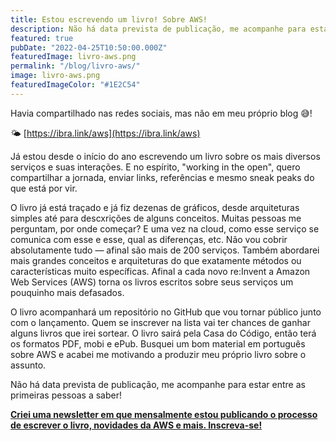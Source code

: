 ```yaml
---
title: Estou escrevendo um livro! Sobre AWS!
description: Não há data prevista de publicação, me acompanhe para estar entre as primeiras pessoas a saber!
featured: true
pubDate: "2022-04-25T10:50:00.000Z"
featuredImage: livro-aws.png
permalink: "/blog/livro-aws/"
image: livro-aws.png
featuredImageColor: "#1E2C54"
---
```


<p class="lead">Havia compartilhado nas redes sociais, mas não em meu próprio blog 😅!</p>

🌤 [https://ibra.link/aws](https://ibra.link/aws)

Já estou desde o início do ano escrevendo um livro sobre os mais diversos serviços e suas interações. E no espírito, "working in the open", quero compartilhar a jornada, enviar links, referências e mesmo sneak peaks do que está por vir.

O livro já está traçado e já fiz dezenas de gráficos, desde arquiteturas simples até para descxrições de alguns conceitos. Muitas pessoas me perguntam, por onde começar? E uma vez na cloud, como esse serviço se comunica com esse e esse, qual as diferenças, etc. Não vou cobrir absolutamente tudo — afinal são mais de 200 serviços. Também abordarei mais grandes conceitos e arquiteturas do que exatamente métodos ou características muito específicas. Afinal a cada novo re:Invent a Amazon Web Services (AWS) torna os livros escritos sobre seus serviços um pouquinho mais defasados.

O livro acompanhará um repositório no GitHub que vou tornar público junto com o lançamento. Quem se inscrever na lista vai ter chances de ganhar alguns livros que irei sortear. O livro sairá pela Casa do Código, então terá os formatos PDF, mobi e ePub. Busquei um bom material em português sobre AWS e acabei me motivando a produzir meu próprio livro sobre o assunto.

Não há data prevista de publicação, me acompanhe para estar entre as primeiras pessoas a saber!

[**Criei uma newsletter em que mensalmente estou publicando o processo de escrever o livro, novidades da AWS e mais. Inscreva-se!**](https://www.getrevue.co/profile/ibrahimcesar)